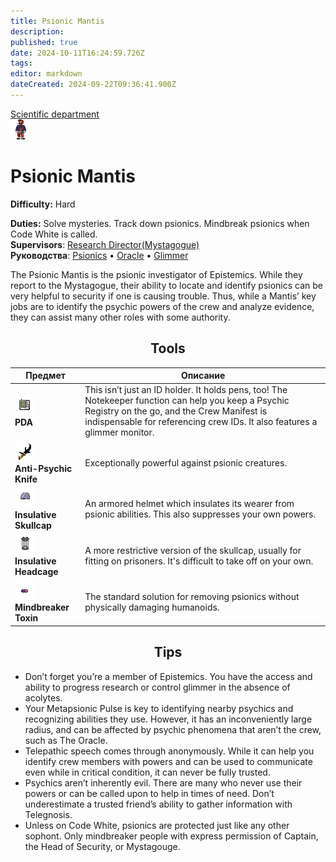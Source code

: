 ```yaml
---
title: Psionic Mantis
description: 
published: true
date: 2024-10-11T16:24:59.726Z
tags: 
editor: markdown
dateCreated: 2024-09-22T09:36:41.900Z
---
```


<div style="display: flex; justify-content: center;">
<div class="roles-passport rnd">
  <div class="title rnd "><a href="/roles/scientificdepartment">Scientific department</a></div>
  <div>
    <div><div><img src="/roles/mantis.png"></div></div>
  <div><div>
    <h1>Psionic Mantis</h1>
    <p><strong>Difficulty:</strong> Hard</p>
    <strong>Duties:</strong> Solve mysteries. Track down psionics. Mindbreak psionics when Code White is called. <br>
    <b>Supervisors</b>: <a href="/roles/researchdirector">Research Director(Mystagogue)</a><br>
    <b>Руководства</b>: <a href="/guides/psionics">Psionics</a> • <a href="/guides/oracle">Oracle</a> • <a href="/guides/glimmer">Glimmer
</a>
  </div></div>
  </div>
</div>
</div>

The Psionic Mantis is the psionic investigator of Epistemics. While they report to the Mystagogue, their ability to locate and identify psionics can be very helpful to security if one is causing trouble. Thus, while a Mantis’ key jobs are to identify the psychic powers of the crew and analyze evidence, they can assist many other roles with some authority.

## <center>Tools</center>

<center>
  <table class="rnd1">
    <thead>
      <tr>
        <th>Предмет</th>
        <th>Описание</th>
      </tr>
    </thead>
    <tbody>
      <tr>
        <td><img src="/guides/psionics/pdamantis.png"><b><br>PDA</b></td>
        <td>This isn’t just an ID holder. It holds pens, too! The Notekeeper function can help you keep a Psychic Registry on the go, and the Crew Manifest is indispensable for referencing crew IDs. It also features a glimmer monitor.</td>
      </tr>
      <tr>
        <td><img src="/guides/psionics/antipsychicknife.png"><b><br>Anti-Psychic Knife</b></td>
        <td>Exceptionally powerful against psionic creatures.</td>
      </tr>
      <tr>
        <td><img src="/guides/psionics/insulativeskullcap.png"><b><br>Insulative Skullcap</b></td>
        <td>An armored helmet which insulates its wearer from psionic abilities. This also suppresses your own powers.</td>
      </tr>
      <tr>
        <td><img src="/guides/psionics/insulativeheadcage.png"><b><br>Insulative Headcage</b></td>
        <td>A more restrictive version of the skullcap, usually for fitting on prisoners. It's difficult to take off on your own.</td>
      </tr>
      <tr>
        <td><img src="/guides/psionics/pill.png"><b><br>Mindbreaker Toxin</b></td>
        <td>The standard solution for removing psionics without physically damaging humanoids.</td>
      </tr>
    </tbody>
  </table>
</center>

## <center>Tips</center>

- Don’t forget you’re a member of Epistemics. You have the access and ability to progress research or control glimmer in the absence of acolytes.
- Your Metapsionic Pulse is key to identifying nearby psychics and recognizing abilities they use. However, it has an inconveniently large radius, and can be affected by psychic phenomena that aren’t the crew, such as The Oracle.
- Telepathic speech comes through anonymously. While it can help you identify crew members with powers and can be used to communicate even while in critical condition, it can never be fully trusted.
- Psychics aren’t inherently evil. There are many who never use their powers or can be called upon to help in times of need. Don’t underestimate a trusted friend’s ability to gather information with Telegnosis.
- Unless on Code White, psionics are protected just like any other sophont. Only mindbreaker people with express permission of Captain, the Head of Security, or Mystagouge.

<div class="table"></div>